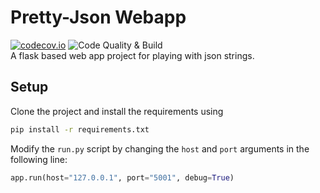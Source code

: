 # Pretty-Json Webapp
[![codecov.io](https://codecov.io/github/codexceed/pretty-json-webapp/coverage.svg?branch=master)](https://codecov.io/gh/codexceed/pretty-json-webapp/branch/master)
![Code Quality & Build](https://github.com/codexceed/pretty-json-webapp/workflows/Code%20Quality%20&%20Build/badge.svg?branch=master)  
A flask based web app project for playing with json strings.

## Setup
Clone the project and install the requirements using
```bash
pip install -r requirements.txt
```
Modify the `run.py` script by changing the `host` and `port` arguments in the following line:
```python
app.run(host="127.0.0.1", port="5001", debug=True)
```